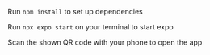 Run `npm install` to set up dependencies

Run `npx expo start` on your terminal to start expo

Scan the shown QR code with your phone to open the app